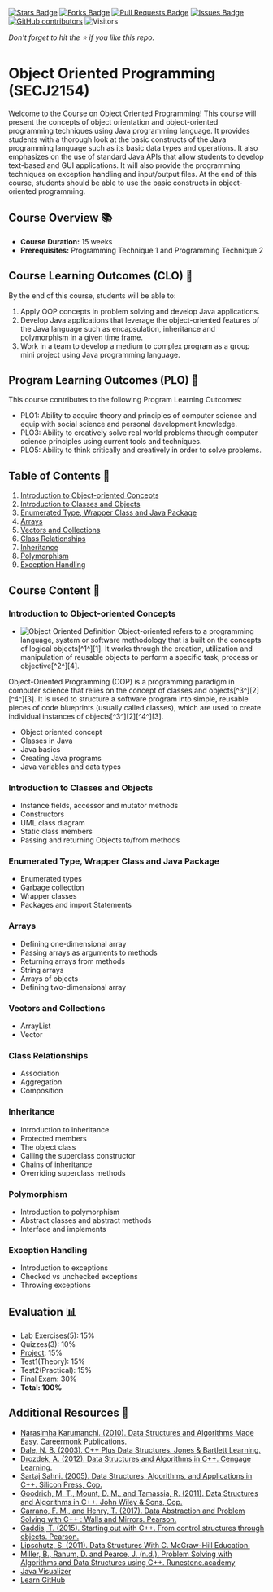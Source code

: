 <a href="https://github.com/jjn7702/SECJ2154-OOP/stargazers"><img src="https://img.shields.io/github/stars/jjn7702/SECJ2154-OOP" alt="Stars Badge"/></a>
<a href="https://github.com/jjn7702/SECJ2154-OOP/network/members"><img src="https://img.shields.io/github/forks/jjn7702/SECJ2154-OOP" alt="Forks Badge"/></a>
<a href="https://github.com/jjn7702/SECJ2154-OOP/pulls"><img src="https://img.shields.io/github/issues-pr/jjn7702/SECJ2154-OOP" alt="Pull Requests Badge"/></a>
<a href="https://github.com/jjn7702/SECJ2154-OOP/issues"><img src="https://img.shields.io/github/issues/jjn7702/SECJ2154-OOP" alt="Issues Badge"/></a>
<a href="https://github.com/jjn7702/SECJ2154-OOP/graphs/contributors"><img alt="GitHub contributors" src="https://img.shields.io/github/contributors/jjn7702/SECJ2154-OOP?color=2b9348"></a>
![Visitors](https://api.visitorbadge.io/api/visitors?path=https%3A%2F%2Fgithub.com%2Fjjn7702%2FSECJ2154-OOP&labelColor=%23d9e3f0&countColor=%23697689&style=flat)

_Don't forget to hit the :star: if you like this repo._

# Object Oriented Programming (SECJ2154)

Welcome to the Course on Object Oriented Programming! This course will present the concepts of object orientation and object-oriented programming techniques using Java programming language. It provides students with a thorough look at the basic constructs of the Java programming language such as its basic data types and operations. It also emphasizes on the use of standard Java APIs that allow students to develop text-based and GUI applications. It will also provide the programming techniques on exception handling and input/output files. At the end of this course, students should be able to use the basic constructs in object-oriented programming.

## Course Overview 📚

- **Course Duration:** 15 weeks
- **Prerequisites:** Programming Technique 1 and Programming Technique 2

## Course Learning Outcomes (CLO) 🎯
By the end of this course, students will be able to:

1. Apply OOP concepts in problem solving and develop Java applications.
2. Develop Java applications that leverage the object-oriented features of the Java language such as encapsulation, inheritance and polymorphism in a given time frame.
3. Work in a team to develop a medium to complex program as a group mini project using Java programming language.

## Program Learning Outcomes (PLO) 🌟
This course contributes to the following Program Learning Outcomes:

- PLO1: Ability to acquire theory and principles of computer science and equip with social science and personal development knowledge.
- PLO3: Ability to creatively solve real world problems through computer science principles using current tools and techniques.
- PLO5: Ability to think critically and creatively in order to solve problems.

## Table of Contents 📑

1. [Introduction to Object-oriented Concepts](#introduction-to-object-oriented-concepts)
2. [Introduction to Classes and Objects](#introduction-to-classes-and-objects)
3. [Enumerated Type, Wrapper Class and Java Package](#enumerated-type-wrapper-class-and-java-package)
4. [Arrays](#arrays)
5. [Vectors and Collections](#vectors-and-collections)
6. [Class Relationships](#class-relationships)
7. [Inheritance](#inheritance)
8. [Polymorphism](#polymorphism)
9. [Exception Handling](#exception-handling)

## Course Content 📖

### Introduction to Object-oriented Concepts

- ![Object Oriented Definition](https://www.educative.io/blog/object-oriented-programming)
Object-oriented refers to a programming language, system or software methodology that is built on the concepts of logical objects[^1^][1]. It works through the creation, utilization and manipulation of reusable objects to perform a specific task, process or objective[^2^][4].

Object-Oriented Programming (OOP) is a programming paradigm in computer science that relies on the concept of classes and objects[^3^][2][^4^][3]. It is used to structure a software program into simple, reusable pieces of code blueprints (usually called classes), which are used to create individual instances of objects[^3^][2][^4^][3].
- Object oriented concept
- Classes in Java
- Java basics
- Creating Java programs
- Java variables and data types

### Introduction to Classes and Objects

- Instance fields, accessor and mutator methods
- Constructors
- UML class diagram
- Static class members
- Passing and returning Objects to/from methods

### Enumerated Type, Wrapper Class and Java Package

- Enumerated types
- Garbage collection
- Wrapper classes
- Packages and import Statements
  
### Arrays

- Defining one-dimensional array
- Passing arrays as arguments to methods
- Returning arrays from methods
- String arrays
- Arrays of objects
- Defining two-dimensional array

### Vectors and Collections

- ArrayList
- Vector

### Class Relationships

- Association
- Aggregation
- Composition

### Inheritance

- Introduction to inheritance
- Protected members
- The object class
- Calling the superclass constructor
- Chains of inheritance
- Overriding superclass methods

### Polymorphism

- Introduction to polymorphism
- Abstract classes and abstract methods
- Interface and implements

### Exception Handling

- Introduction to exceptions
- Checked vs unchecked exceptions
- Throwing exceptions

## Evaluation 📊

- Lab Exercises(5): 15%
- Quizzes(3): 10%
- [Project](./Submission): 15%
- Test1(Theory): 15%
- Test2(Practical): 15%
- Final Exam: 30%
- **Total: 100%**

## Additional Resources 🔗

- [Narasimha Karumanchi. (2010). Data Structures and Algorithms Made Easy. Careermonk Publications.‌](https://www.emgywomenscollege.ac.in/templateEditor/kcfinder/upload/files/algorithm%281%29.pdf)
- [Dale, N. B. (2003). C++ Plus Data Structures. Jones & Bartlett Learning.](https://cdn.preterhuman.net/texts/math/Data_Structure_And_Algorithms/C++%20Data%20Structures%203rd%20ed%20-%20Nell%20Dale.pdf)
- [Drozdek, A. (2012). Data Structures and Algorithms in C++. Cengage Learning.](http://www.pkt.edu.my/pdf_sys/home/pdf/65)
- [Sartaj Sahni. (2005). Data Structures, Algorithms, and Applications in C++. Silicon Press, Cop.](https://o6ucs.files.wordpress.com/2012/10/data-structures-algorithms-and-applications-in-c-by-sartraj-sahani.pdf)
- [Goodrich, M. T., Mount, D. M., and Tamassia, R. (2011). Data Structures and Algorithms in C++. John Wiley & Sons, Cop.‌](https://github.com/ashwani65/Algorithms-and-Data-Structures.pdf/blob/master/data-structures-and-algorithms-in-C%2B%2B.pdf)
- [Carrano, F. M., and Henry, T. (2017). Data Abstraction and Problem Solving with C++ : Walls and Mirrors. Pearson.](https://github.com/RyanYaNg7/cs32/blob/master/Data%20Abstraction%20%26%20Problem%20Solving%20with%20C%2B%2B%20Walls%20and%20Mirrors.pdf)
- [Gaddis, T. (2015). Starting out with C++. From control structures through objects. Pearson.‌](https://github.com/ystanev/Fundamentals-of-Programming/blob/master/Starting%20Out%20With%20C%2B%2B%20From%20Control%20Structures%20Through%20Objects%208th%20Edition.pdf)
- [Lipschutz, S. (2011). Data Structures With C. McGraw-Hill Education.‌](https://github.com/ahsan-habib-hstu/data-structure/blob/master/Data%20Structures%20With%20C%20-%20by%20schaum%20series_2.pdf)
- [Miller, B., Ranum, D. and Pearce, J. (n.d.). Problem Solving with Algorithms and Data Structures using C++. Runestone.academy‌](https://runestone.academy/ns/books/published/cppds/index.html)
- [Java Visualizer](https://cscircles.cemc.uwaterloo.ca/java_visualize/)
- [Learn GitHub](https://github.com/drshahizan/learn-github)
